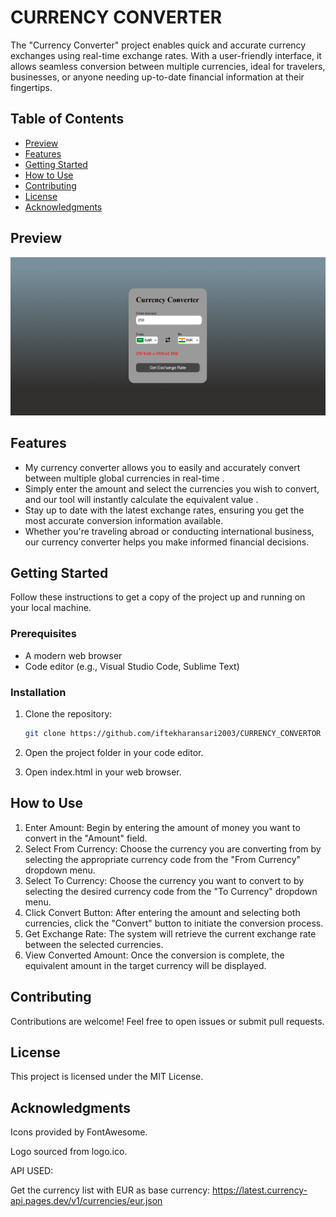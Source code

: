# CURRENCY CONVERTER 

The "Currency Converter" project enables quick and accurate currency exchanges using real-time exchange rates. With a user-friendly interface, it allows seamless conversion between multiple currencies, ideal for travelers, businesses, or anyone needing up-to-date financial information at their fingertips.

## Table of Contents 

- [Preview](#preview)
- [Features](#features)
- [Getting Started](#getting-started)
- [How to Use](#how-to-Use)
- [Contributing](#contributing)
- [License](#license)
- [Acknowledgments](#acknowledgments)

## Preview
![preview.png](assets/Preview.png?raw=true)

## Features
- My currency converter allows you to easily and accurately convert between multiple global currencies in real-time .
- Simply enter the amount and select the currencies you wish to convert, and our tool will instantly calculate the equivalent value .
- Stay up to date with the latest exchange rates, ensuring you get the most accurate conversion information available.
- Whether you're traveling abroad or conducting international business, our currency converter helps you make informed financial decisions.

## Getting Started
Follow these instructions to get a copy of the project up and running on your local machine.

### Prerequisites
- A modern web browser
- Code editor (e.g., Visual Studio Code, Sublime Text)

### Installation
1. Clone the repository:
   ```bash
   git clone https://github.com/iftekharansari2003/CURRENCY_CONVERTOR
   ```

3. Open the project folder in your code editor.

4. Open index.html in your web browser.

## How to Use
1. Enter Amount: Begin by entering the amount of money you want to convert in the "Amount" field.
2. Select From Currency: Choose the currency you are converting from by selecting the appropriate currency code from the "From Currency" dropdown menu.
3. Select To Currency: Choose the currency you want to convert to by selecting the desired currency code from the "To Currency" dropdown menu.
4. Click Convert Button: After entering the amount and selecting both currencies, click the "Convert" button to initiate the conversion process.
5. Get Exchange Rate: The system will retrieve the current exchange rate between the selected currencies.
6. View Converted Amount: Once the conversion is complete, the equivalent amount in the target currency will be displayed.


## Contributing
Contributions are welcome! Feel free to open issues or submit pull requests.

## License
This project is licensed under the MIT License.

## Acknowledgments
Icons provided by FontAwesome.

Logo sourced from logo.ico.

API USED:

Get the currency list with EUR as base currency:
https://latest.currency-api.pages.dev/v1/currencies/eur.json
